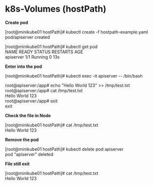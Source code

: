 # k8s-Volumes (hostPath)

**Create pod**    

[root@minikube01 hostPath]# kubectl create -f hostpath-example.yaml  
pod/apiserver created

[root@minikube01 hostPath]# kubectl get pod  
NAME        READY   STATUS    RESTARTS   AGE  
apiserver   1/1     Running   0          13s

**Enter into the pod**    

[root@minikube01 hostPath]# kubectl exec -it apiserver -- /bin/bash

root@apiserver:/app# echo "Hello World 123" >> /tmp/test.txt  
root@apiserver:/app# cat /tmp/test.txt  
Hello World 123  
root@apiserver:/app# exit  
exit

**Check the file in Node**    

[root@minikube01 hostPath]# cat /tmp/test.txt  
Hello World 123

**Remove the pod**    

[root@minikube01 hostPath]# kubectl delete pod apiserver  
pod "apiserver" deleted

**File still exit**    

[root@minikube01 hostPath]# cat /tmp/test.txt  
Hello World 123
